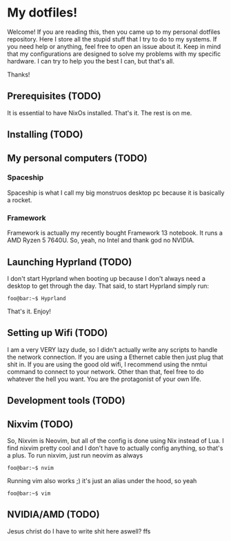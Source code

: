 # My dotfiles!

Welcome! If you are reading this, then you came up to my personal dotfiles repository. Here I store all the stupid stuff that I try to do to my systems.
If you need help or anything, feel free to open an issue about it. Keep in mind that my configurations are designed to solve my problems with my specific hardware.
I can try to help you the best I can, but that's all.

Thanks!

## Prerequisites (TODO)
It is essential to have NixOs installed. That's it. The rest is on me.

## Installing (TODO)

## My personal computers (TODO)

### Spaceship
Spaceship is what I call my big monstruos desktop pc because it is basically a rocket.

### Framework
Framework is actually my recently bought Framework 13 notebook. It runs a AMD Ryzen 5 7640U. So, yeah, no Intel and thank god no NVIDIA.

## Launching Hyprland (TODO)
I don't start Hyprland when booting up because I don't always need a desktop to get through the day. That said, to start Hyprland simply run:

```console
foo@bar:~$ Hyprland
```

That's it. Enjoy!

## Setting up Wifi (TODO)
I am a very VERY lazy dude, so I didn't actually write any scripts to handle the network connection.
If you are using a Ethernet cable then just plug that shit in. If you are using the good old wifi, I recommend using the nmtui command to connect to your network.
Other than that, feel free to do whatever the hell you want. You are the protagonist of your own life.

## Development tools (TODO)

## Nixvim (TODO)
So, Nixvim is Neovim, but all of the config is done using Nix instead of Lua. I find nixvim pretty cool and I don't have to actually config anything, so that's a plus.
To run nixvim, just run neovim as always

```console
foo@bar:~$ nvim
```

Running vim also works ;) it's just an alias under the hood, so yeah

```console
foo@bar:~$ vim
```

## NVIDIA/AMD (TODO)
Jesus christ do I have to write shit here aswell? ffs


